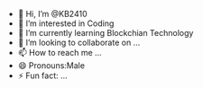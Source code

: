 - 👋 Hi, I’m @KB2410
- 👀 I’m interested in Coding 
- 🌱 I’m currently learning Blockchian Technology 
- 💞️ I’m looking to collaborate on ...
- 📫 How to reach me ...
- 😄 Pronouns:Male
- ⚡ Fun fact: ...

<!---
KB2410/KB2410 is a ✨ special ✨ repository because its `README.md` (this file) appears on your GitHub profile.
You can click the Preview link to take a look at your changes.
--->
